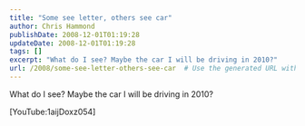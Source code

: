 ```yaml
---
title: "Some see letter, others see car"
author: Chris Hammond
publishDate: 2008-12-01T01:19:28
updateDate: 2008-12-01T01:19:28
tags: []
excerpt: "What do I see? Maybe the car I will be driving in 2010?"
url: /2008/some-see-letter-others-see-car  # Use the generated URL with year
---
```

<p>What do I see? Maybe the car I will be driving in 2010?</p> <p>[YouTube:1aijDoxz054]</p>
